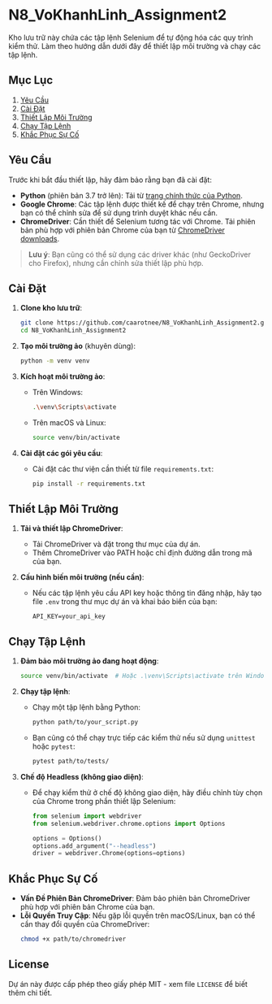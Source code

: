 
# N8_VoKhanhLinh_Assignment2

Kho lưu trữ này chứa các tập lệnh Selenium để tự động hóa các quy trình kiểm thử. Làm theo hướng dẫn dưới đây để thiết lập môi trường và chạy các tập lệnh.

## Mục Lục
1. [Yêu Cầu](#yêu-cầu)
2. [Cài Đặt](#cài-đặt)
3. [Thiết Lập Môi Trường](#thiết-lập-môi-trường)
4. [Chạy Tập Lệnh](#chạy-tập-lệnh)
5. [Khắc Phục Sự Cố](#khắc-phục-sự-cố)

## Yêu Cầu

Trước khi bắt đầu thiết lập, hãy đảm bảo rằng bạn đã cài đặt:

- **Python** (phiên bản 3.7 trở lên): Tải từ [trang chính thức của Python](https://www.python.org/downloads/).
- **Google Chrome**: Các tập lệnh được thiết kế để chạy trên Chrome, nhưng bạn có thể chỉnh sửa để sử dụng trình duyệt khác nếu cần.
- **ChromeDriver**: Cần thiết để Selenium tương tác với Chrome. Tải phiên bản phù hợp với phiên bản Chrome của bạn từ [ChromeDriver downloads](https://sites.google.com/chromium.org/driver/).

> **Lưu ý**: Bạn cũng có thể sử dụng các driver khác (như GeckoDriver cho Firefox), nhưng cần chỉnh sửa thiết lập phù hợp.

## Cài Đặt

1. **Clone kho lưu trữ**:
   ```bash
   git clone https://github.com/caarotnee/N8_VoKhanhLinh_Assignment2.git
   cd N8_VoKhanhLinh_Assignment2
   ```

2. **Tạo môi trường ảo** (khuyên dùng):
   ```bash
   python -m venv venv
   ```

3. **Kích hoạt môi trường ảo**:
   - Trên Windows:
     ```bash
     .\venv\Scripts\activate
     ```
   - Trên macOS và Linux:
     ```bash
     source venv/bin/activate
     ```

4. **Cài đặt các gói yêu cầu**:
   - Cài đặt các thư viện cần thiết từ file `requirements.txt`:
     ```bash
     pip install -r requirements.txt
     ```

## Thiết Lập Môi Trường

1. **Tải và thiết lập ChromeDriver**:
   - Tải ChromeDriver và đặt trong thư mục của dự án.
   - Thêm ChromeDriver vào PATH hoặc chỉ định đường dẫn trong mã của bạn.

2. **Cấu hình biến môi trường (nếu cần)**:
   - Nếu các tập lệnh yêu cầu API key hoặc thông tin đăng nhập, hãy tạo file `.env` trong thư mục dự án và khai báo biến của bạn:
     ```plaintext
     API_KEY=your_api_key
     ```

## Chạy Tập Lệnh

1. **Đảm bảo môi trường ảo đang hoạt động**:
   ```bash
   source venv/bin/activate  # Hoặc .\venv\Scripts\activate trên Windows
   ```

2. **Chạy tập lệnh**:
   - Chạy một tập lệnh bằng Python:
     ```bash
     python path/to/your_script.py
     ```
   - Bạn cũng có thể chạy trực tiếp các kiểm thử nếu sử dụng `unittest` hoặc `pytest`:
     ```bash
     pytest path/to/tests/
     ```

3. **Chế độ Headless (không giao diện)**:
   - Để chạy kiểm thử ở chế độ không giao diện, hãy điều chỉnh tùy chọn của Chrome trong phần thiết lập Selenium:
     ```python
     from selenium import webdriver
     from selenium.webdriver.chrome.options import Options

     options = Options()
     options.add_argument("--headless")
     driver = webdriver.Chrome(options=options)
     ```

## Khắc Phục Sự Cố

- **Vấn Đề Phiên Bản ChromeDriver**: Đảm bảo phiên bản ChromeDriver phù hợp với phiên bản Chrome của bạn.
- **Lỗi Quyền Truy Cập**: Nếu gặp lỗi quyền trên macOS/Linux, bạn có thể cần thay đổi quyền của ChromeDriver:
  ```bash
  chmod +x path/to/chromedriver
  ```

## License

Dự án này được cấp phép theo giấy phép MIT - xem file `LICENSE` để biết thêm chi tiết.
